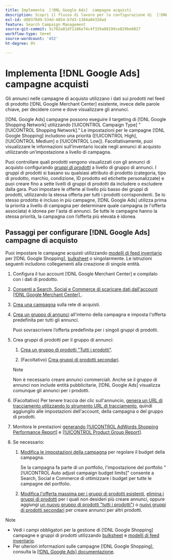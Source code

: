 ```yaml
---
title: Implementa  [!DNL Google Ads]  campagne acquisti
description: Scopri il flusso di lavoro per la configurazione di  [!DNL Google Ads]  campagne di acquisto.
exl-id: d80370d9-534d-4854-b7d3-1384a84320ad
feature: Search Campaign Management
source-git-commit: 3c702a01df1186e74c4f329a08199ce829be0827
workflow-type: tm+mt
source-wordcount: '452'
ht-degree: 0%

---
```


# Implementa [!DNL Google Ads] campagne acquisti

Gli annunci nelle campagne di acquisto utilizzano i dati sui prodotti nel feed di prodotto [!DNL Google Merchant Center] esistente, invece delle parole chiave, per decidere come e dove visualizzare gli annunci.

[!DNL Google Ads] campagne possono eseguire il targeting di [!DNL Google Shopping Network] utilizzando [!UICONTROL Campaign Type] &quot;[!UICONTROL Shopping Network].&quot; Le impostazioni per le campagne [!DNL Google Shopping] includono una priorità ([!UICONTROL High], [!UICONTROL Medium] o [!UICONTROL Low]). Facoltativamente, puoi visualizzare le informazioni sull’inventario locale negli annunci di acquisto utilizzando un’impostazione a livello di campagna.

Puoi controllare quali prodotti vengono visualizzati con gli annunci di acquisto configurando *[gruppi di prodotti](/help/search-social-commerce/campaign-management/campaigns/product-group-about.md)* a livello di gruppo di annunci. I gruppi di prodotti si basano su qualsiasi attributo di prodotto (categoria, tipo di prodotto, marchio, condizione, ID prodotto ed etichette personalizzate) e puoi creare fino a sette livelli di gruppi di prodotti da includere o escludere dalla gara. Puoi impostare le offerte al livello più basso dei gruppi di prodotti, utilizzando la stessa offerta per tutti i prodotti corrispondenti. Se lo stesso prodotto è incluso in più campagne, [!DNL Google Ads] utilizza prima la priorità a livello di campagna per determinare quale campagna (e l&#39;offerta associata) è idonea per l&#39;asta di annunci. Se tutte le campagne hanno la stessa priorità, la campagna con l’offerta più elevata è idonea.

## Passaggi per configurare [!DNL Google Ads] campagne di acquisto

Puoi impostare le campagne acquisti utilizzando [modelli di feed inventario](/help/search-social-commerce/campaign-management/inventory-feeds/inventory-feeds-about.md) per [!DNL Google Shopping], [bulksheet](/help/search-social-commerce/campaign-management/bulksheets/bulksheet-about.md) o singolarmente. Le istruzioni seguenti includono collegamenti alla creazione di singole entità.

1. Configura il tuo account [!DNL Google Merchant Center] e compilalo con i dati di prodotto.

1. [Consenti a Search, Social e Commerce di scaricare dati dall&#39;account [!DNL Google Merchant Center] ](/help/search-social-commerce/campaign-management/accounts/merchant-account-manage.md).

1. [Crea una campagna](/help/search-social-commerce/campaign-management/campaigns/campaign-manage.md) sulla rete di acquisti.

1. [Crea un gruppo di annunci](/help/search-social-commerce/campaign-management/campaigns/ad-group-manage.md) all&#39;interno della campagna e imposta l&#39;offerta predefinita per tutti gli annunci.

   Puoi sovrascrivere l’offerta predefinita per i singoli gruppi di prodotti.

1. Crea gruppi di prodotti per il gruppo di annunci:

   1. [Crea un gruppo di prodotti &quot;Tutti i prodotti&quot;](/help/search-social-commerce/campaign-management/campaigns/product-group-manage.md).

   1. (Facoltativo) [Crea gruppi di prodotti secondari](/help/search-social-commerce/campaign-management/campaigns/product-group-manage.md).

   >[!NOTE]
   >Non è necessario creare annunci commerciali. Anche se il gruppo di annunci non include entità pubblicitarie, [!DNL Google Ads] visualizza comunque gli annunci per i prodotti.

1. (Facoltativo) Per tenere traccia dei clic sull&#39;annuncio, [genera un URL di tracciamento utilizzando lo strumento URL di tracciamento](/help/search-social-commerce/tools/click-tracking-url-generate.md), quindi aggiungilo alle impostazioni dell&#39;account, della campagna o del gruppo di prodotti.

1. Monitora le prestazioni [generando [!UICONTROL AdWords Shopping Performance Report]](/help/search-social-commerce/reports/management/specialty/specialty-report-generate.md) e [[!UICONTROL Product Group Report]](/help/search-social-commerce/reports/management/basic-advanced/basic-advanced-report-generate.md).

1. Se necessario:

   1. [Modifica le impostazioni della campagna](/help/search-social-commerce/campaign-management/campaigns/campaign-manage.md) per regolare il budget della campagna.

      Se la campagna fa parte di un portfolio, l&#39;impostazione del portfolio &quot;[!UICONTROL Auto adjust campaign budget limits]&quot; consente a Search, Social e Commerce di ottimizzare i budget per tutte le campagne del portfolio.

   1. [Modifica l&#39;offerta massima per i gruppi di prodotti esistenti](/help/search-social-commerce/campaign-management/campaigns/product-group-manage.md), [elimina i gruppi di prodotti](/help/search-social-commerce/campaign-management/campaigns/product-group-manage.md) per i quali non desideri più creare annunci, oppure aggiungi [un nuovo gruppo di prodotti &quot;tutti i prodotti&quot;](/help/search-social-commerce/campaign-management/campaigns/product-group-manage.md)) o [nuovi gruppi di prodotti secondari](/help/search-social-commerce/campaign-management/campaigns/product-group-manage.md) per creare annunci per altri prodotti.

>[!NOTE]
>
>* Vedi i campi obbligatori per la gestione di [!DNL Google Shopping] campagne e gruppi di prodotti utilizzando [bulksheet](/help/search-social-commerce/campaign-management/bulksheets/bulksheet-data-formats/bulksheet-data-google.md) e [modelli di feed inventario](/help/search-social-commerce/campaign-management/inventory-feeds/ad-templates/template-google-shopping.md).
>* Per ulteriori informazioni sulle campagne [!DNL Google Shopping], consulta la [[!DNL Google Ads] documentazione](https://support.google.com/google-ads/answer/2454022).
